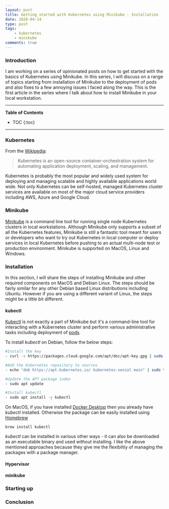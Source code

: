 ```yaml
---
layout: post
title: Getting started with Kubernetes using Minikube - Installation
date: 2020-04-14
type: post
tags:
    - kubernetes
    - minikube
comments: true
---
```

### Introduction
I am working on a series of opinionated posts on how to get started with the
basics of Kubernetes using Minikube. In this series, I will discuss on a range
of topics starting from installation of Minikube to the deployment of pods and
also fixes to a few annoying issues I faced along the way. This is the first
article in the series where I talk about how to install Minikube in your local
workstation.

---
**Table of Contents**
* TOC
{:toc}
---

### Kubernetes
From the [Wikipedia](https://en.wikipedia.org/wiki/Kubernetes):

> Kubernetes is an open-source container-orchestration system for automating
> application deployment, scaling, and management.

Kubernetes is probably the most popular and widely used system for deploying
and managing scalable and highly available applications world wide. Not only
Kubernetes can be self-hosted, managed Kubernetes cluster services are
available on most of the major cloud service providers including AWS, Azure
and Google Cloud.

### Minikube
[Minikube](https://kubernetes.io/docs/setup/learning-environment/minikube/)
is a command line tool for running single node Kubernetes clusters
in local workstations. Although Minikube only supports a subset of all the
Kubernetes features, Minikube is still a fantastic tool meant for users or
developers who want to try out Kubernetes in local computer or deploy services
in local Kubernetes before pushing to an actual multi-node test or production
environment. Minikube is supported on MacOS, Linux and Windows.

### Installation
In this section, I will share the steps of installing Minikube and other
required components on MacOS and Debian Linux. The steps should be fairly
similar for any other Debian based Linux distributions including Ubuntu. However
if you are using a different variant of Linux, the steps might be a little bit
different.

#### kubectl
[Kubectl](https://kubernetes.io/docs/reference/kubectl/overview/) is not
exactly a part of Minikube but it's a command-line tool for interacting with
a Kubernetes cluster and perform various administrative tasks including
deployment of [pods](https://kubernetes.io/docs/concepts/workloads/pods/pod-overview/).

To install *kubectl* on Debian, follow the below steps:

```bash
#Install the key
- curl -s https://packages.cloud.google.com/apt/doc/apt-key.gpg | sudo apt-key add -

#Add the Kubernetes repository to sources
- echo "deb https://apt.kubernetes.io/ kubernetes-xenial main" | sudo tee -a /etc/apt/sources.list.d/kubernetes.list

#Update the APT package index
- sudo apt update

#Install kubectl
- sudo apt install -y kubectl
```

On MacOS, if you have installed
[Docker Desktop](https://www.docker.com/products/docker-desktop) then you
already have *kubectl* installed. Otherwise the package can be easily installed
using [Homebrew](https://brew.sh/)

```eash
brew install kubectl
```

*kubectl* can be installed in various other ways - it can also be downloaded as
an executable binary and used without installing. I like the above mentioned
approaches because they give me the flexibiltiy of managing the packages with
a package manager.

#### Hypervisor

#### minikube

### Starting up

### Conclusion
